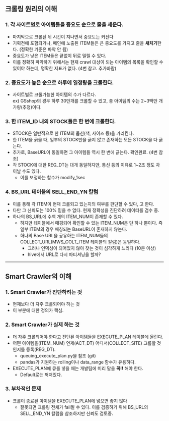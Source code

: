 ## 크롤링 원리의 이해

### 1. 각 사이트별로 아이템들을 중요도 순으로 줄을 세운다.
* 마지막으로 크롤된 뒤 시간이 지나면서 중요도는 커진다
* 기획전에 포함되거나, 메인에 노출된 ITEM들은 큰 중요도를 가지고 줄을 **새치기**한다. (정확한 기준은 파악 안 됨)
* 중요도가 낮은 ITEM들은 끝없이 뒤로 밀릴 수 있다.
* 이를 정확히 파악하기 위해서는 현재 crawl 대상이 되는 아이템의 목록을 확인할 수 있어야 하는데, 명확한 지표가 없다. (4번 참고. 추가바람)

### 2. 중요도가 높은 순으로 하루에 일정량을 크롤한다.
* 사이트별로 크롤가능한 아이템의 수가 다르다.  
ex) GSshop의 경우 하루 30만개를 크롤할 수 있고, 총 아이템의 수는 2~3백만 개 가량(추정)이다.

### 3. 한 ITEM_ID 내의 STOCK들은 한 번에 크롤한다.
* STOCK은 일반적으로 한 ITEM의 옵션(색, 사이즈 등)을 가리킨다.
* 한 ITEM을 긁을 때, 일부의 STOCK만을 긁지 않고 존재하는 모든 STOCK을 다 긁는다.
 * 추가로, BaseURL이 동일하면 그 아이템들 역시 한 번에 긁는다. 확인완료. (4번 참조)
* 각 STOCK에 대한 REG_DT는 대개 동일하지만, 통신 등의 이유로 1~2초 정도 차이날 수도 있다.
  * 이를 보정하는 함수가 modify_1sec
  
### 4. BS_URL 테이블의 SELL_END_YN 칼럼
* 이를 통해 각 ITEM이 현재 크롤되고 있는지의 여부를 판단할 수 있다, 고 한다.
* 다만 그 신뢰도는 100% 믿을 수 없다. 현재 정확성을 진단하려 데이터를 검수 중.
* 하나의 BS_URL에 수백 개의 ITEM_NUM이 존재할 수 있다.
  * 하지만 테이블에서 매핑되어 확인할 수 있는 ITEM_NUM은 단 하나 뿐이다. 즉 일부 ITEM의 경우 매칭되는 BaseURL이 존재하지 않는다.
  * 하나의 Base URL을 공유하는 ITEM_NUM들의 COLLECT_URL(MWS_COLT_ITEM 테이블의 칼럼)은 동일하다.
    * 그러나 인덱싱이 되어있지 않아 찾는 것이 심각하게 느리다 (10분 이상)
    * hive에서 URL로 다시 파티셔닝을 할까?
    
* * *


## Smart Crawler의 이해

### 1. Smart Crawler가 진단하려는 것
* 현재보다 더 자주 크롤되어야 하는 것
* 이 부분에 대한 정의가 핵심.

### 2. Smart Crawler가 실제 하는 것
* 더 자주 크롤되어야 한다고 진단된 아이템들을 EXECUTE_PLAN 테이블에 올린다.
* 어떤 아이템을(ITEM_NUM) 언제(ACT_DT) 어디서(COLLECT_SITE) 크롤할 것인지를 등록(REG_DT).
  * queuing_execute_plan.py을 참조 (git)
  * pandas가 지원하는 rolling이나 data_range 함수가 유용하다.
* EXECUTE_PLAN에 큐를 넣을 때는 개발팀에 미리 말을 **꼭!!** 해야 한다.
  * Default로는 꺼져있다.

### 3. 부차적인 문제
* 크롤이 종료된 아이템을 EXECUTE_PLAN에 넣으면 좋지 않다
  * 잘못되면 크롤링 전체가 fail될 수 있다. 이를 검증하기 위해 BS_URL의 SELL_END_YN 칼럼을 참조하지만 신뢰도 검토중.
  
